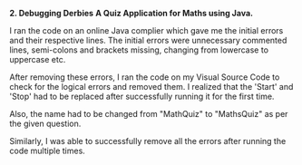**2. Debugging Derbies**
**A Quiz Application for Maths using Java.**

I ran the code on an online Java complier which gave me the initial errors and their respective lines.
The initial errors were unnecessary commented lines, semi-colons and brackets missing, changing from lowercase to uppercase etc. 

After removing these errors, I ran the code on my Visual Source Code to check for the logical errors and removed them. 
I realized that the 'Start' and 'Stop' had to be replaced after successfully running it for the first time.

Also, the name had to be changed from "MathQuiz" to "MathsQuiz" as per the given question. 

Similarly, I was able to successfully remove all the errors after running the code multiple times.  
